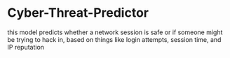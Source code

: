 # Cyber-Threat-Predictor
 this model predicts whether a network session is safe or if someone might be trying to hack in, based on things like login attempts, session time, and IP reputation

